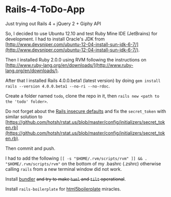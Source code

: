 Rails-4-ToDo-App
================

Just trying out Rails 4 + jQuery 2 + Giphy API

So, I decided to use Ubuntu 12.10 and test Ruby Mine IDE (JetBrains) for development. I had to install Oracle's JDK from [http://www.devsniper.com/ubuntu-12-04-install-sun-jdk-6-7/](http://www.devsniper.com/ubuntu-12-04-install-sun-jdk-6-7/).

Then I installed Ruby 2.0.0 using RVM following the instructions on [http://www.ruby-lang.org/en/downloads/](http://www.ruby-lang.org/en/downloads/).

After that I installed Rails 4.0.0.beta1 (latest version) by doing `gem install rails --version 4.0.0.beta1 --no-ri --no-rdoc`.

Create a folder named `todo`, clone the repo in it, then `rails new <path to the 'todo' folder>`.

Do not forget about the [Rails insecure defaults](http://blog.codeclimate.com/blog/2013/03/27/rails-insecure-defaults/) and fix the `secret_token` with similar solution to [https://github.com/hotsh/rstat.us/blob/master/config/initializers/secret_token.rb](https://github.com/hotsh/rstat.us/blob/master/config/initializers/secret_token.rb).

Then commit and push.

I had to add the following `[[ -s "$HOME/.rvm/scripts/rvm" ]] && . "$HOME/.rvm/scripts/rvm"` on the bottom of my .bashrc (.zshrc) otherwise calling `rails` from a new terminal window did not work.

Install [bundler](http://gembundler.com/) <del>and try to make `haml` and `tilt` operational</del>.

Install `rails-boilerplate` for [html5boilerplate](http://html5boilerplate.com/) miracles. 


